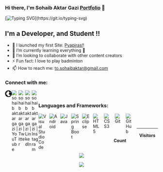 ### Hi there, I'm Sohaib Aktar Gazi [Portfolio][website] 👋

[![Typing SVG](https://readme-typing-svg.herokuapp.com?font=Architects+Daughter&size=30&pause=1000&color=0963F7&random=false&width=435&lines=Hey!++It%60s++Sohaib+%F0%9F%91%8B;Android+Developer;Backend+Enthusiast;Techie...)](https://git.io/typing-svg)
## I'm a  Developer, and Student !!

- 🔭 I launched my first Site: [Pyapiras!]!
- 🌱 I’m currently learning everything 🤣
- 👯 I’m looking to collaborate with other content creators
- ⚡ Fun fact: I love to play badminton
- 📫 How to reach me: to.sohaibaktar@gmail.com


### Connect with me:

[<img align="left" alt="sohaib aktar gazi" width="22px" src="https://raw.githubusercontent.com/iconic/open-iconic/master/svg/globe.svg" />][website]
[<img align="left" alt="sohaib aktar gazi | YouTube" width="22px" src="https://cdn.jsdelivr.net/npm/simple-icons@v3/icons/youtube.svg" />][youtube]
[<img align="left" alt="sohaib aktar gazi | Twitter" width="22px" src="https://cdn.jsdelivr.net/npm/simple-icons@v3/icons/twitter.svg" />][twitter]
[<img align="left" alt="sohaib aktar gazi | LinkedIn" width="22px" src="https://cdn.jsdelivr.net/npm/simple-icons@v3/icons/linkedin.svg" />][linkedin]
[<img align="left" alt="sohaib aktar gazi | Instagram" width="22px" src="https://cdn.jsdelivr.net/npm/simple-icons@v3/icons/instagram.svg" />][instagram]

<br />

### Languages and Frameworks:
<img align="left" alt="Visual Studio Code" width="26px" src="https://cdn.jsdelivr.net/gh/devicons/devicon/icons/vscode/vscode-original.svg" style="padding-right:10px;" />
<img align="left" alt="Android" width="26px" src="https://github.com/sohaibaktar/BirthDay-Invitation/assets/65004690/b098998f-9540-4d9e-8374-1bdbc9f51ce8" style="padding-right:10px;" />
<img align="left" alt="Java" width="26px" src="https://github.com/sohaibaktar/BirthDay-Invitation/assets/65004690/00938aa2-2559-460b-813e-0827d032597f" style="padding-right:10px;" />
<img align="left" alt="Spring Boot" width="26px" src="https://github.com/sohaibaktar/BirthDay-Invitation/assets/65004690/c4b0a4fa-68e7-45c9-9138-507d607013c9" style="padding-right:10px;" />
<img align="left" alt="Eclipse" width="26px" src="https://github.com/sohaibaktar/BirthDay-Invitation/assets/65004690/71346efc-80a8-43b0-b653-5a0300b60000" style="padding-right:10px;" />
<img align="left" alt="HTML5" width="26px" src="https://cdn.jsdelivr.net/gh/devicons/devicon/icons/html5/html5-original.svg" style="padding-right:10px;" />
<img align="left" alt="CSS3" width="26px" src="https://cdn.jsdelivr.net/gh/devicons/devicon/icons/css3/css3-original.svg" style="padding-right:10px;" />
<img align="left" alt="Git" width="26px" src="https://cdn.jsdelivr.net/gh/devicons/devicon/icons/git/git-original.svg" style="padding-right:10px;" />
<img align="left" alt="GitHub" width="26px" src="https://user-images.githubusercontent.com/3369400/139447912-e0f43f33-6d9f-45f8-be46-2df5bbc91289.png" style="padding-right:10px;" />

<br />
<br />
<hr>
<div align="center">
 <b align="center" style = {font-weight: 600}>Visitors Count</b>
<br><br>
<p align="center"><img align="center" src="https://profile-counter.glitch.me/{sohaibaktar}/count.svg" /></p> 
</div>
<p  align="center"><img src="https://user-images.githubusercontent.com/74038190/238200838-76036311-c8ea-4247-8bf8-a7077623036c.gif" width="8%"/></p>

[website]: https://sohaibaktar.github.io/sohaibaktar.github.oi/
[twitter]: https://twitter.com/sohaibaktar
[youtube]: https://www.youtube.com/channel/UCAkmFUOLxubfoqbnuhIdp_A
[instagram]: https://instagram.com/aktarsohaib
[linkedin]: https://www.linkedin.com/in/sohaib-aktar-gazi/
[Pyapiras!]: https://www.pyapiras.in/
